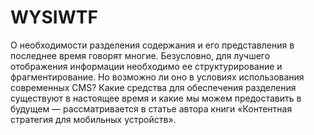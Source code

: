 # WYSIWTF

О необходимости разделения содержания и его представления в последнее время 
говорят многие. Безусловно, для лучшего отображения информации необходимо 
ее структурирование и фрагментирование. Но возможно ли оно в условиях 
использования современных CMS? Какие средства для обеспечения разделения 
существуют в настоящее время и какие мы можем предоставить в будущем — 
рассматривается в статье автора книги «Контентная стратегия для мобильных 
устройств».
